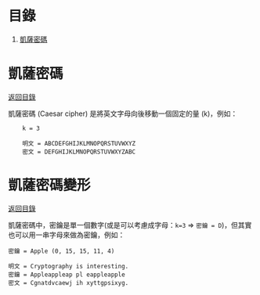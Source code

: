 # 目錄
1. [凱薩密碼](#凱薩密碼)


# 凱薩密碼
[返回目錄](#目錄)  

凱薩密碼 (Caesar cipher) 是將英文字母向後移動一個固定的量 (k)，例如：  
```
    k = 3
    
    明文 = ABCDEFGHIJKLMNOPQRSTUVWXYZ
    密文 = DEFGHIJKLMNOPQRSTUVWXYZABC
```

# 凱薩密碼變形
[返回目錄](#目錄)  

凱薩密碼中，密鑰是單一個數字(或是可以考慮成字母：`k=3` => `密鑰 = D`)，但其實也可以用一串字母來做為密鑰，例如：
```
密鑰 = Apple (0, 15, 15, 11, 4)

明文 = Cryptography is interesting.
密鑰 = Appleappleap pl eappleapple
密文 = Cgnatdvcaewj ih xyttgpsixyg.
```